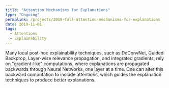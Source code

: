 ```yaml
---
title: "Attention Mechanisms for Explanations"
type: "Ongoing"
permalink: /projects/2019-fall-attention-mechanisms-for-explanations
date: 2019-11-01
tags:
  - Attentions
  - Explainability
---
```

Many local post-hoc explainability techniques, such as DeConvNet, Guided Backprop, Layer-wise relevance propagation, and integrated gradients, rely 
on "gradient-like" computations, where explanations are propagated backwards through Neural Networks, one layer at a time.
One can alter this backward computation to include attentions, which guides the explanation techniques to produce better explanations.




